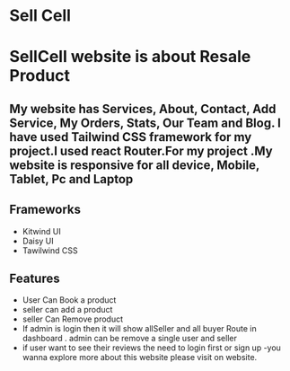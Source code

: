 # Sell Cell

# SellCell website is about Resale Product

## My website has Services, About, Contact, Add Service, My Orders, Stats, Our Team and Blog. I have used Tailwind CSS framework for my project.I used react Router.For my project .My website is responsive for all device, Mobile, Tablet, Pc and Laptop

<!-- ## Services -->

## Frameworks

- Kitwind UI
- Daisy UI
- Tawilwind CSS

## Features

- User Can Book a product
- seller can add a product
- seller Can Remove product
- If admin is login then it will show allSeller and all buyer Route in dashboard . admin can be remove a single user and seller
- if user want to see their reviews the need to login first or sign up
  -you wanna explore more about this website please visit on website.

<!-- Live Link: https://soul-goodman.web.app/ -->
